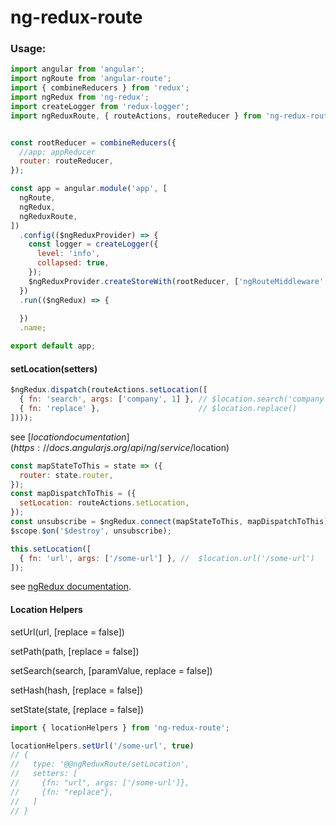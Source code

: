 # ng-redux-route

### Usage:

```javascript
import angular from 'angular';
import ngRoute from 'angular-route';
import { combineReducers } from 'redux';
import ngRedux from 'ng-redux';
import createLogger from 'redux-logger';
import ngReduxRoute, { routeActions, routeReducer } from 'ng-redux-route';


const rootReducer = combineReducers({
  //app: appReducer
  router: routeReducer,
});

const app = angular.module('app', [
  ngRoute,
  ngRedux,
  ngReduxRoute,
])
  .config(($ngReduxProvider) => {
    const logger = createLogger({
      level: 'info',
      collapsed: true,
    });
    $ngReduxProvider.createStoreWith(rootReducer, ['ngRouteMiddleware', logger]);
  })
  .run(($ngRedux) => {
    
  })
  .name;

export default app;
```

#### setLocation(setters)

```javascript
$ngRedux.dispatch(routeActions.setLocation([
  { fn: 'search', args: ['company', 1] }, // $location.search('company', 1)
  { fn: 'replace' },                      // $location.replace()
])));
```

see [$location documentation](https://docs.angularjs.org/api/ng/service/$location)


```javascript
const mapStateToThis = state => ({
  router: state.router,
});
const mapDispatchToThis = ({
  setLocation: routeActions.setLocation,
});
const unsubscribe = $ngRedux.connect(mapStateToThis, mapDispatchToThis)(this);
$scope.$on('$destroy', unsubscribe);

this.setLocation([
  { fn: 'url', args: ['/some-url'] }, //  $location.url('/some-url')
]);

```
see [ngRedux documentation](https://github.com/wbuchwalter/ng-redux#api).

#### Location Helpers

setUrl(url, [replace = false])

setPath(path, [replace = false])

setSearch(search, [paramValue, replace = false])

setHash(hash, [replace = false])

setState(state, [replace = false])

```javascript
import { locationHelpers } from 'ng-redux-route';

locationHelpers.setUrl('/some-url', true)
// {
//   type: '@@ngReduxRoute/setLocation',
//   setters: [
//     {fn: "url", args: ['/some-url']},
//     {fn: "replace"},
//   ]
// }

```
